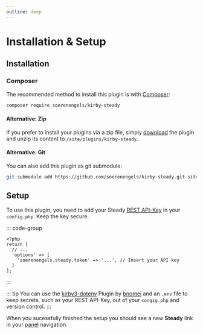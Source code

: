 ```yaml
---
outline: deep
---
```


# Installation & Setup

## Installation

### Composer

The recommended method to install this plugin is with [Composer](https://github.com/composer/composer):

```bash
composer require soerenengels/kirby-steady
```

#### Alternative: Zip

If you prefer to install your plugins via a zip file, simply [download](https://github.com/soerenengels/kirby-steady/archive/refs/heads/main.zip) the plugin and unzip its content to `/site/plugins/kirby-steady`.

#### Alternative: Git

You can also add this plugin as git submodule:

```bash
git submodule add https://github.com/soerenengels/kirby-steady.git site/plugins/kirby-steady
```

## Setup

To use this plugin, you need to add your Steady [REST API-Key](https://steadyhq.com/backend/publications/default/integrations/api/edit) in your `config.php`. Keep the key secure.

::: code-group
```php{5} [config.php]
<?php
return [
  // ...
  'options' => [
    'soerenengels.steady.token' => '...', // Insert your API key
  ]
];
```
:::

::: tip
You can use the [kirby3-dotenv](https://github.com/bnomei/kirby3-dotenv) Plugin by [bnomei](https://github.com/bnomei/) and an `.env` file to keep secrets, such as your REST API-Key, out of your `congig.php` and version control.
:::

When you sucessfully finished the setup you should see a new **Steady** link in your [panel](/panel/area) navigation.
